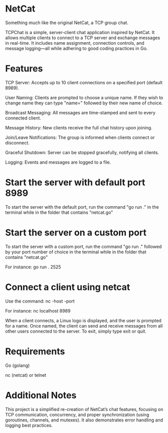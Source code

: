 # NetCat

Something much like the original NetCat, a TCP group chat.

TCPChat is a simple, server-client chat application inspired by NetCat. It allows multiple clients to connect to a TCP server and exchange messages in real-time. It includes name assignment, connection controls, and message logging—all while adhering to good coding practices in Go.

# Features

TCP Server: Accepts up to 10 client connections on a specified port (default 8989).

User Naming: Clients are prompted to choose a unique name. If they wish to change name they can type "name=" followed by their new name of choice.

Broadcast Messaging: All messages are time-stamped and sent to every connected client.

Message History: New clients receive the full chat history upon joining.

Join/Leave Notifications: The group is informed when clients connect or disconnect.

Graceful Shutdown: Server can be stopped gracefully, notifying all clients.

Logging: Events and messages are logged to a file.

# Start the server with default port 8989

To start the server with the default port, run the command "go run ." in the terminal while in the folder that contains "netcat.go"

# Start the server on a custom port

To start the server with a custom port, run the command "go run ." followed by your port number of choice in the terminal while in the folder that contains "netcat.go"

For instance: 
go run . 2525

# Connect a client using netcat

Use the command: 
nc -host -port

For instance:
nc localhost 8989

When a client connects, a Linux logo is displayed, and the user is prompted for a name. Once named, the client can send and receive messages from all other users connected to the server. To exit, simply type exit or quit.

# Requirements

Go (golang)

nc (netcat) 
or telnet

# Additional Notes

This project is a simplified re-creation of NetCat’s chat features, focusing on TCP communication, concurrency, and proper synchronization (using goroutines, channels, and mutexes). It also demonstrates error handling and logging best practices.